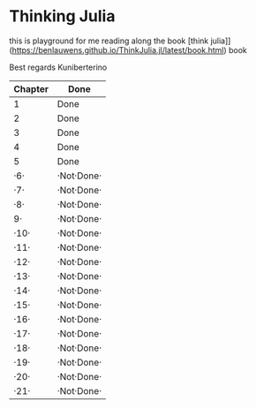 # Thinking Julia

this is playground for me reading along the book [think julia]](https://benlauwens.github.io/ThinkJulia.jl/latest/book.html) book

Best regards
Kuniberterino


| Chapter | Done |
| --- | --- |
| 1 | Done |
| 2 | Done |
| 3 | Done |
| 4 | Done |
| 5 | Done |
|·6·|·Not·Done·|
|·7·|·Not·Done·|
|·8·|·Not·Done·|
| 9·|·Not·Done·|
|·10·|·Not·Done·|
|·11·|·Not·Done·|
|·12·|·Not·Done·|
|·13·|·Not·Done·|
|·14·|·Not·Done·|
|·15·|·Not·Done·|
|·16·|·Not·Done·|
|·17·|·Not·Done·|
|·18·|·Not·Done·|
|·19·|·Not·Done·|
|·20·|·Not·Done·|
|·21·|·Not·Done·|
